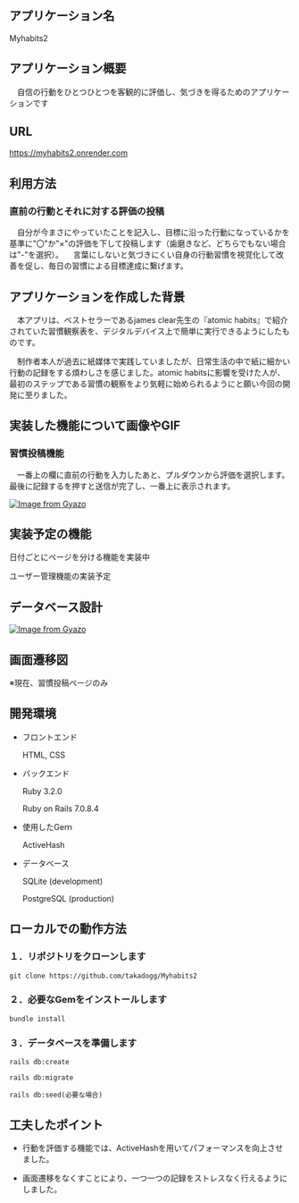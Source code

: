 ## アプリケーション名

Myhabits2

## アプリケーション概要

　自信の行動をひとつひとつを客観的に評価し、気づきを得るためのアプリケーションです

## URL

https://myhabits2.onrender.com

## 利用方法

### 直前の行動とそれに対する評価の投稿

　自分が今まさにやっていたことを記入し、目標に沿った行動になっているかを基準に"〇"か"×"の評価を下して投稿します（歯磨きなど、どちらでもない場合は"-"を選択）。
　言葉にしないと気づきにくい自身の行動習慣を視覚化して改善を促し、毎日の習慣による目標達成に繋げます。

## アプリケーションを作成した背景

　本アプリは、ベストセラーであるjames clear先生の『atomic habits』で紹介されていた習慣観察表を、デジタルデバイス上で簡単に実行できるようにしたものです。

　制作者本人が過去に紙媒体で実践していましたが、日常生活の中で紙に細かい行動の記録をする煩わしさを感じました。atomic habitsに影響を受けた人が、最初のステップである習慣の観察をより気軽に始められるようにと願い今回の開発に至りました。

## 実装した機能について画像やGIF

### 習慣投稿機能

　一番上の欄に直前の行動を入力したあと、プルダウンから評価を選択します。最後に記録するを押すと送信が完了し、一番上に表示されます。

[![Image from Gyazo](https://i.gyazo.com/0a3829632a559688b423dd198a252766.gif)](https://gyazo.com/0a3829632a559688b423dd198a252766)

## 実装予定の機能

日付ごとにページを分ける機能を実装中

ユーザー管理機能の実装予定

## データベース設計

[![Image from Gyazo](https://i.gyazo.com/39e3fdab65f3cfaa169569b6a3c9bc2a.png)](https://gyazo.com/39e3fdab65f3cfaa169569b6a3c9bc2a)

## 画面遷移図

※現在、習慣投稿ページのみ

## 開発環境

* フロントエンド

    HTML, CSS

* バックエンド

    Ruby 3.2.0

    Ruby on Rails 7.0.8.4

* 使用したGeｍ

    ActiveHash

* データベース

    SQLite (development)

    PostgreSQL (production)

## ローカルでの動作方法

### １．リポジトリをクローンします

```
git clone https://github.com/takadogg/Myhabits2
```

### ２．必要なGemをインストールします

```
bundle install
```

### ３．データベースを準備します

```
rails db:create

rails db:migrate

rails db:seed(必要な場合)
```

## 工夫したポイント

* 行動を評価する機能では、ActiveHashを用いてパフォーマンスを向上させました。

* 画面遷移をなくすことにより、一つ一つの記録をストレスなく行えるようにしました。